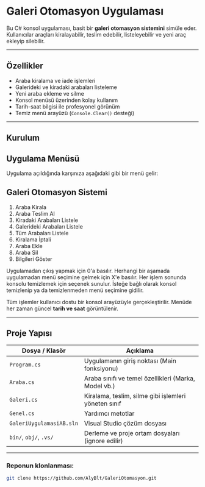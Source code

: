 # Galeri Otomasyon Uygulaması

Bu C# konsol uygulaması, basit bir **galeri otomasyon sistemini** simüle eder. Kullanıcılar araçları kiralayabilir, teslim edebilir, listeleyebilir ve yeni araç ekleyip silebilir. 

---

## Özellikler

- Araba kiralama ve iade işlemleri
- Galerideki ve kiradaki arabaları listeleme
- Yeni araba ekleme ve silme
- Konsol menüsü üzerinden kolay kullanım
- Tarih-saat bilgisi ile profesyonel görünüm  
- Temiz menü arayüzü (`Console.Clear()` desteği)  

---

## Kurulum

## Uygulama Menüsü

Uygulama açıldığında karşınıza aşağıdaki gibi bir menü gelir:

Galeri Otomasyon Sistemi
-------------------------
1. Araba Kirala
2. Araba Teslim Al
3. Kiradaki Arabaları Listele
4. Galerideki Arabaları Listele
5. Tüm Arabaları Listele
6. Kiralama İptali
7. Araba Ekle
8. Araba Sil
9. Bilgileri Göster

Uygulamadan çıkış yapmak için 0'a basılır. Herhangi bir aşamada uygulamadan menü seçimine gelmek için X'e basılır.
Her işlem sonunda konsolu temizlemek için seçenek sunulur. İsteğe bağlı olarak konsol temizlenip ya da temizlenmeden menü seçimine gidilir.

Tüm işlemler kullanıcı dostu bir konsol arayüzüyle gerçekleştirilir. Menüde her zaman güncel **tarih ve saat** görüntülenir.

---

## Proje Yapısı

| Dosya / Klasör             | Açıklama                                              |
|----------------------------|-------------------------------------------------------|
| `Program.cs`               | Uygulamanın giriş noktası (Main fonksiyonu)           |
| `Araba.cs`                 | Araba sınıfı ve temel özellikleri (Marka, Model vb.)  |
| `Galeri.cs`                | Kiralama, teslim, silme gibi işlemleri yöneten sınıf  |
| `Genel.cs`                 | Yardımcı metotlar                                     |
| `GaleriUygulamasiAB.sln`   | Visual Studio çözüm dosyası                           |
| `bin/`, `obj/`, `.vs/`     | Derleme ve proje ortam dosyaları (ignore edilir)      |


---

### Reponun klonlanması:

```bash
git clone https://github.com/AlyBlt/GaleriOtomasyon.git









